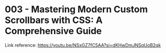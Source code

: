 # 003 - Mastering Modern Custom Scrollbars with CSS: A Comprehensive Guide

Link reference: https://youtu.be/NSxGZ7fC5AA?si=dKHwDmJNSqUoB2qk
